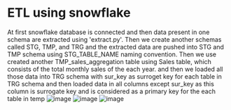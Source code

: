 # ETL using snowflake
At first snowflake database is connected and then data present in one schema are extracted using 'extract.py'. Then we create another schemas called STG, TMP, and TRG and the extracted data are pushed 
into STG and TMP schema using STG_TABLE_NAME naming convention. Then we use created another TMP_sales_aggregation table using Sales table, which consists of the total monthly sales of the each year. 
and then we loaded all those data into TRG schema with sur_key as surroget key for each table in TRG schema and then loaded data in all columns except sur_key as this column is surrogate key and is considered
as a primary key for the each table in temp
![image](https://github.com/sanjoggaihre/ETL_using_snowflake/assets/43695490/d828d17d-da9d-408e-b70f-a5c0786371b3)
![image](https://github.com/sanjoggaihre/ETL_using_snowflake/assets/43695490/1b8b734f-8ce7-4490-956c-6784e195b77e)
![image](https://github.com/sanjoggaihre/ETL_using_snowflake/assets/43695490/42de5d95-e9d8-4790-bbd0-63d98c2ea542)


